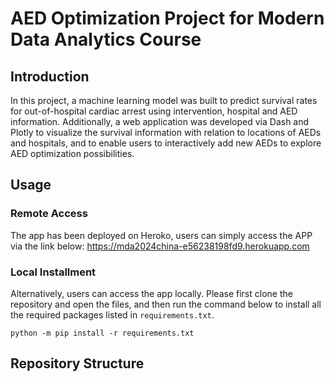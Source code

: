 # AED Optimization Project for Modern Data Analytics Course
## Introduction
In this project, a machine learning model was built to predict survival rates for out-of-hospital cardiac arrest using intervention, hospital and AED information. Additionally, a web application was developed via Dash and Plotly to visualize the survival information with relation to locations of AEDs and hospitals, and to enable users to interactively add new AEDs to explore AED optimization possibilities.
## Usage
### Remote Access
The app has been deployed on Heroko, users can simply access the APP via the link below:
https://mda2024china-e56238198fd9.herokuapp.com

### Local Installment
Alternatively, users can access the app locally. Please first clone the repository and open the files, and then run the command below to install all the required packages listed in `requirements.txt`.
```
python -m pip install -r requirements.txt
```
## Repository Structure
